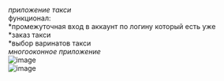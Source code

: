 *приложение такси*  
функционал:  
*промежуточная вход в аккаунт по логину который есть уже  
*заказ такси  
*выбор варинатов такси  
*многооконное приложение*  
![image](https://github.com/SviridovSergey/taksiAplication/assets/137297748/7466402b-c9b4-47a1-82bd-6212d80f809a)  
![image](https://github.com/SviridovSergey/taksiAplication/assets/137297748/bc13cc9f-43d8-417e-8bc0-a6e0c533556e)  

